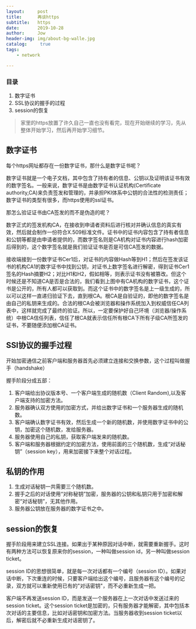 ```yaml
---
layout:     post
title:      再谈https
subtitle:   https
date:       2019-10-28
author:     Jow
header-img: img/about-bg-walle.jpg
catalog: 	 true 
tags:
    - network

---
```


### 目录
1. 数字证书
2. SSL协议的握手的过程
3. session的恢复


> 家里的https放置了许久自己一直也没有看完，现在开始继续的学习，先从整体开始学习，然后再开始学习细节。


## 数字证书

每个https网址都存在一份数字证书，那什么是数字证书呢？

数字证书就是一个电子文档，其中包含了持有者的信息、公钥以及证明该证书有效的数字签名。一般来说，数字证书是由数字证书认证机构(Certificate authority,CA)来负责签发和管理的，并承担PKI体系中公钥的合法性的检测责任；数字证书的类型有很多，而https使用的ssl证书。

那怎么验证证书由CA签发的而不是伪造的呢？

数字正式的签发机构CA，在接收到申请者资料后进行核对并确认信息的真实有效，然后就会制作一份符合X.509标准文件。证书中的证书内容包含了持有者信息和公钥等都是由申请者提供的，而数字签名则是CA机构对证书内容进行hash加密后得到的，这个数字签名就是我们验证证书是否是可信CA签发的数据。

接收端接到一份数字证书Cer1后，对证书的内容做Hash等到H1；然后在签发该证书的机构CA1的数字证书中找到公钥，对证书上数字签名进行解密，得到证书Cer1签名的Hash摘要H2；对比H1和H2，假如相等，则表示证书没有被篡改。但这个时候还是不知道CA是否是合法的，我们看到上图中有CA机构的数字证书，这个证书是公开的，所有人都可以获取到。而这个证书中的数字签名是上一级生成的，所以可以这样一直递归验证下去，直到根CA。根CA是自验证的，即他的数字签名是由自己的私钥来生成的。合法的根CA会被浏览器和操作系统加入到权威信任CA列表中，这样就完成了最终的验证。所以，一定要保护好自己环境（浏览器/操作系统）中根CA信任列表，信任了根CA就表示信任所有根CA下所有子级CA所签发的证书，不要随便添加根CA证书。

## SSl协议的握手过程

开始加密通信之前客户端和服务器首先必须建立连接和交换参数，这个过程叫做握手（handshake）

握手阶段分成五部：
1. 客户端给出协议版本号、一个客户端生成的随机数（Client Random),以及客户端支持的加密方法。
2. 服务器确认双方使用的加密方式，并给出数字证书和一个服务器生成的随机数。
3. 客户端确认数字证书有效，然后生成一个新的随机数，并使用数字证书中的公钥，加密这个随机数，发给服务器。
4. 服务器使用自己的私钥，获取客户端发来的随机数。
5. 客户端和服务器根据约定的加密方法，使用前面的三个随机数，生成“对话秘钥”（session key），用来加密接下来整个对话过程。

## 私钥的作用

1. 生成对话秘钥一共需要三个随机数。
2. 握手之后的对话使用“对称秘钥”加密，服务器的公钥和私钥只用于加密和解密“对话秘钥”，无其他作用。
3. 服务器公钥放在服务器的数字证书之中。

## session的恢复

握手阶段用来建立SSL连接。如果出于某种原因对话中断，就需要重新握手。这时有两种方法可以恢复原来你的session，一种叫做session id，另一种叫做session ticket。

session ID的思想很简单，就是每一次对话都有一个编号（session ID）。如果对话中断，下次重连的时候，只要客户端给出这个编号，且服务器有这个编号的记录，双方就可以重新使用已有的"对话密钥"，而不必重新生成一把。

客户端不再发送session ID，而是发送一个服务器在上一次对话中发送过来的session ticket。这个session ticket是加密的，只有服务器才能解密，其中包括本次对话的主要信息，比如对话密钥和加密方法。当服务器收到session ticket以后，解密后就不必重新生成对话密钥了。

